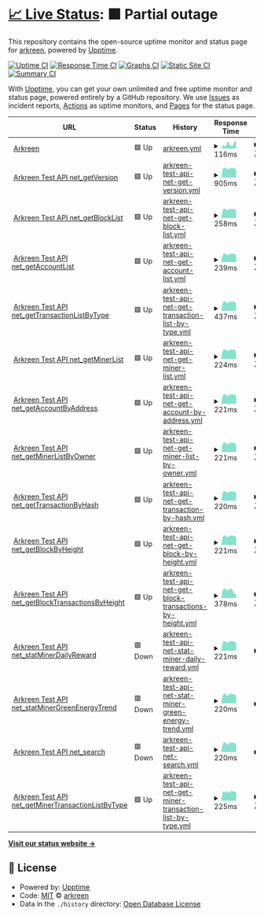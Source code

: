 # [📈 Live Status](https://arkreen.github.io/upptime): <!--live status--> **🟧 Partial outage**

This repository contains the open-source uptime monitor and status page for [arkreen](https://arkreen.github.io/upptime), powered by [Upptime](https://github.com/upptime/upptime).

[![Uptime CI](https://github.com/arkreen/upptime/workflows/Uptime%20CI/badge.svg)](https://github.com/arkreen/upptime/actions?query=workflow%3A%22Uptime+CI%22)
[![Response Time CI](https://github.com/arkreen/upptime/workflows/Response%20Time%20CI/badge.svg)](https://github.com/arkreen/upptime/actions?query=workflow%3A%22Response+Time+CI%22)
[![Graphs CI](https://github.com/arkreen/upptime/workflows/Graphs%20CI/badge.svg)](https://github.com/arkreen/upptime/actions?query=workflow%3A%22Graphs+CI%22)
[![Static Site CI](https://github.com/arkreen/upptime/workflows/Static%20Site%20CI/badge.svg)](https://github.com/arkreen/upptime/actions?query=workflow%3A%22Static+Site+CI%22)
[![Summary CI](https://github.com/arkreen/upptime/workflows/Summary%20CI/badge.svg)](https://github.com/arkreen/upptime/actions?query=workflow%3A%22Summary+CI%22)

With [Upptime](https://upptime.js.org), you can get your own unlimited and free uptime monitor and status page, powered entirely by a GitHub repository. We use [Issues](https://github.com/arkreen/upptime/issues) as incident reports, [Actions](https://github.com/arkreen/upptime/actions) as uptime monitors, and [Pages](https://arkreen.github.io/upptime) for the status page.

<!--start: status pages-->
<!-- This summary is generated by Upptime (https://github.com/upptime/upptime) -->
<!-- Do not edit this manually, your changes will be overwritten -->
<!-- prettier-ignore -->
| URL | Status | History | Response Time | Uptime |
| --- | ------ | ------- | ------------- | ------ |
| <img alt="" src="https://icons.duckduckgo.com/ip3/arkreen.com.ico" height="13"> [Arkreen](https://arkreen.com) | 🟩 Up | [arkreen.yml](https://github.com/arkreen/upptime/commits/HEAD/history/arkreen.yml) | <details><summary><img alt="Response time graph" src="./graphs/arkreen/response-time-week.png" height="20"> 116ms</summary><br><a href="https://up.aigc.it/history/arkreen"><img alt="Response time 128" src="https://img.shields.io/endpoint?url=https%3A%2F%2Fraw.githubusercontent.com%2Farkreen%2Fupptime%2FHEAD%2Fapi%2Farkreen%2Fresponse-time.json"></a><br><a href="https://up.aigc.it/history/arkreen"><img alt="24-hour response time 202" src="https://img.shields.io/endpoint?url=https%3A%2F%2Fraw.githubusercontent.com%2Farkreen%2Fupptime%2FHEAD%2Fapi%2Farkreen%2Fresponse-time-day.json"></a><br><a href="https://up.aigc.it/history/arkreen"><img alt="7-day response time 116" src="https://img.shields.io/endpoint?url=https%3A%2F%2Fraw.githubusercontent.com%2Farkreen%2Fupptime%2FHEAD%2Fapi%2Farkreen%2Fresponse-time-week.json"></a><br><a href="https://up.aigc.it/history/arkreen"><img alt="30-day response time 128" src="https://img.shields.io/endpoint?url=https%3A%2F%2Fraw.githubusercontent.com%2Farkreen%2Fupptime%2FHEAD%2Fapi%2Farkreen%2Fresponse-time-month.json"></a><br><a href="https://up.aigc.it/history/arkreen"><img alt="1-year response time 128" src="https://img.shields.io/endpoint?url=https%3A%2F%2Fraw.githubusercontent.com%2Farkreen%2Fupptime%2FHEAD%2Fapi%2Farkreen%2Fresponse-time-year.json"></a></details> | <details><summary><a href="https://up.aigc.it/history/arkreen">100.00%</a></summary><a href="https://up.aigc.it/history/arkreen"><img alt="All-time uptime 100.00%" src="https://img.shields.io/endpoint?url=https%3A%2F%2Fraw.githubusercontent.com%2Farkreen%2Fupptime%2FHEAD%2Fapi%2Farkreen%2Fuptime.json"></a><br><a href="https://up.aigc.it/history/arkreen"><img alt="24-hour uptime 100.00%" src="https://img.shields.io/endpoint?url=https%3A%2F%2Fraw.githubusercontent.com%2Farkreen%2Fupptime%2FHEAD%2Fapi%2Farkreen%2Fuptime-day.json"></a><br><a href="https://up.aigc.it/history/arkreen"><img alt="7-day uptime 100.00%" src="https://img.shields.io/endpoint?url=https%3A%2F%2Fraw.githubusercontent.com%2Farkreen%2Fupptime%2FHEAD%2Fapi%2Farkreen%2Fuptime-week.json"></a><br><a href="https://up.aigc.it/history/arkreen"><img alt="30-day uptime 100.00%" src="https://img.shields.io/endpoint?url=https%3A%2F%2Fraw.githubusercontent.com%2Farkreen%2Fupptime%2FHEAD%2Fapi%2Farkreen%2Fuptime-month.json"></a><br><a href="https://up.aigc.it/history/arkreen"><img alt="1-year uptime 100.00%" src="https://img.shields.io/endpoint?url=https%3A%2F%2Fraw.githubusercontent.com%2Farkreen%2Fupptime%2FHEAD%2Fapi%2Farkreen%2Fuptime-year.json"></a></details>
| <img alt="" src="https://icons.duckduckgo.com/ip3/testapi.arkreen.com.ico" height="13"> [Arkreen Test API net_getVersion](https://testapi.arkreen.com/v1) | 🟩 Up | [arkreen-test-api-net-get-version.yml](https://github.com/arkreen/upptime/commits/HEAD/history/arkreen-test-api-net-get-version.yml) | <details><summary><img alt="Response time graph" src="./graphs/arkreen-test-api-net-get-version/response-time-week.png" height="20"> 905ms</summary><br><a href="https://up.aigc.it/history/arkreen-test-api-net-get-version"><img alt="Response time 862" src="https://img.shields.io/endpoint?url=https%3A%2F%2Fraw.githubusercontent.com%2Farkreen%2Fupptime%2FHEAD%2Fapi%2Farkreen-test-api-net-get-version%2Fresponse-time.json"></a><br><a href="https://up.aigc.it/history/arkreen-test-api-net-get-version"><img alt="24-hour response time 765" src="https://img.shields.io/endpoint?url=https%3A%2F%2Fraw.githubusercontent.com%2Farkreen%2Fupptime%2FHEAD%2Fapi%2Farkreen-test-api-net-get-version%2Fresponse-time-day.json"></a><br><a href="https://up.aigc.it/history/arkreen-test-api-net-get-version"><img alt="7-day response time 905" src="https://img.shields.io/endpoint?url=https%3A%2F%2Fraw.githubusercontent.com%2Farkreen%2Fupptime%2FHEAD%2Fapi%2Farkreen-test-api-net-get-version%2Fresponse-time-week.json"></a><br><a href="https://up.aigc.it/history/arkreen-test-api-net-get-version"><img alt="30-day response time 862" src="https://img.shields.io/endpoint?url=https%3A%2F%2Fraw.githubusercontent.com%2Farkreen%2Fupptime%2FHEAD%2Fapi%2Farkreen-test-api-net-get-version%2Fresponse-time-month.json"></a><br><a href="https://up.aigc.it/history/arkreen-test-api-net-get-version"><img alt="1-year response time 862" src="https://img.shields.io/endpoint?url=https%3A%2F%2Fraw.githubusercontent.com%2Farkreen%2Fupptime%2FHEAD%2Fapi%2Farkreen-test-api-net-get-version%2Fresponse-time-year.json"></a></details> | <details><summary><a href="https://up.aigc.it/history/arkreen-test-api-net-get-version">100.00%</a></summary><a href="https://up.aigc.it/history/arkreen-test-api-net-get-version"><img alt="All-time uptime 100.00%" src="https://img.shields.io/endpoint?url=https%3A%2F%2Fraw.githubusercontent.com%2Farkreen%2Fupptime%2FHEAD%2Fapi%2Farkreen-test-api-net-get-version%2Fuptime.json"></a><br><a href="https://up.aigc.it/history/arkreen-test-api-net-get-version"><img alt="24-hour uptime 100.00%" src="https://img.shields.io/endpoint?url=https%3A%2F%2Fraw.githubusercontent.com%2Farkreen%2Fupptime%2FHEAD%2Fapi%2Farkreen-test-api-net-get-version%2Fuptime-day.json"></a><br><a href="https://up.aigc.it/history/arkreen-test-api-net-get-version"><img alt="7-day uptime 100.00%" src="https://img.shields.io/endpoint?url=https%3A%2F%2Fraw.githubusercontent.com%2Farkreen%2Fupptime%2FHEAD%2Fapi%2Farkreen-test-api-net-get-version%2Fuptime-week.json"></a><br><a href="https://up.aigc.it/history/arkreen-test-api-net-get-version"><img alt="30-day uptime 100.00%" src="https://img.shields.io/endpoint?url=https%3A%2F%2Fraw.githubusercontent.com%2Farkreen%2Fupptime%2FHEAD%2Fapi%2Farkreen-test-api-net-get-version%2Fuptime-month.json"></a><br><a href="https://up.aigc.it/history/arkreen-test-api-net-get-version"><img alt="1-year uptime 100.00%" src="https://img.shields.io/endpoint?url=https%3A%2F%2Fraw.githubusercontent.com%2Farkreen%2Fupptime%2FHEAD%2Fapi%2Farkreen-test-api-net-get-version%2Fuptime-year.json"></a></details>
| <img alt="" src="https://icons.duckduckgo.com/ip3/testapi.arkreen.com.ico" height="13"> [Arkreen Test API net_getBlockList](https://testapi.arkreen.com/v1) | 🟩 Up | [arkreen-test-api-net-get-block-list.yml](https://github.com/arkreen/upptime/commits/HEAD/history/arkreen-test-api-net-get-block-list.yml) | <details><summary><img alt="Response time graph" src="./graphs/arkreen-test-api-net-get-block-list/response-time-week.png" height="20"> 258ms</summary><br><a href="https://up.aigc.it/history/arkreen-test-api-net-get-block-list"><img alt="Response time 239" src="https://img.shields.io/endpoint?url=https%3A%2F%2Fraw.githubusercontent.com%2Farkreen%2Fupptime%2FHEAD%2Fapi%2Farkreen-test-api-net-get-block-list%2Fresponse-time.json"></a><br><a href="https://up.aigc.it/history/arkreen-test-api-net-get-block-list"><img alt="24-hour response time 224" src="https://img.shields.io/endpoint?url=https%3A%2F%2Fraw.githubusercontent.com%2Farkreen%2Fupptime%2FHEAD%2Fapi%2Farkreen-test-api-net-get-block-list%2Fresponse-time-day.json"></a><br><a href="https://up.aigc.it/history/arkreen-test-api-net-get-block-list"><img alt="7-day response time 258" src="https://img.shields.io/endpoint?url=https%3A%2F%2Fraw.githubusercontent.com%2Farkreen%2Fupptime%2FHEAD%2Fapi%2Farkreen-test-api-net-get-block-list%2Fresponse-time-week.json"></a><br><a href="https://up.aigc.it/history/arkreen-test-api-net-get-block-list"><img alt="30-day response time 239" src="https://img.shields.io/endpoint?url=https%3A%2F%2Fraw.githubusercontent.com%2Farkreen%2Fupptime%2FHEAD%2Fapi%2Farkreen-test-api-net-get-block-list%2Fresponse-time-month.json"></a><br><a href="https://up.aigc.it/history/arkreen-test-api-net-get-block-list"><img alt="1-year response time 239" src="https://img.shields.io/endpoint?url=https%3A%2F%2Fraw.githubusercontent.com%2Farkreen%2Fupptime%2FHEAD%2Fapi%2Farkreen-test-api-net-get-block-list%2Fresponse-time-year.json"></a></details> | <details><summary><a href="https://up.aigc.it/history/arkreen-test-api-net-get-block-list">100.00%</a></summary><a href="https://up.aigc.it/history/arkreen-test-api-net-get-block-list"><img alt="All-time uptime 98.25%" src="https://img.shields.io/endpoint?url=https%3A%2F%2Fraw.githubusercontent.com%2Farkreen%2Fupptime%2FHEAD%2Fapi%2Farkreen-test-api-net-get-block-list%2Fuptime.json"></a><br><a href="https://up.aigc.it/history/arkreen-test-api-net-get-block-list"><img alt="24-hour uptime 100.00%" src="https://img.shields.io/endpoint?url=https%3A%2F%2Fraw.githubusercontent.com%2Farkreen%2Fupptime%2FHEAD%2Fapi%2Farkreen-test-api-net-get-block-list%2Fuptime-day.json"></a><br><a href="https://up.aigc.it/history/arkreen-test-api-net-get-block-list"><img alt="7-day uptime 100.00%" src="https://img.shields.io/endpoint?url=https%3A%2F%2Fraw.githubusercontent.com%2Farkreen%2Fupptime%2FHEAD%2Fapi%2Farkreen-test-api-net-get-block-list%2Fuptime-week.json"></a><br><a href="https://up.aigc.it/history/arkreen-test-api-net-get-block-list"><img alt="30-day uptime 98.25%" src="https://img.shields.io/endpoint?url=https%3A%2F%2Fraw.githubusercontent.com%2Farkreen%2Fupptime%2FHEAD%2Fapi%2Farkreen-test-api-net-get-block-list%2Fuptime-month.json"></a><br><a href="https://up.aigc.it/history/arkreen-test-api-net-get-block-list"><img alt="1-year uptime 98.25%" src="https://img.shields.io/endpoint?url=https%3A%2F%2Fraw.githubusercontent.com%2Farkreen%2Fupptime%2FHEAD%2Fapi%2Farkreen-test-api-net-get-block-list%2Fuptime-year.json"></a></details>
| <img alt="" src="https://icons.duckduckgo.com/ip3/testapi.arkreen.com.ico" height="13"> [Arkreen Test API net_getAccountList](https://testapi.arkreen.com/v1) | 🟩 Up | [arkreen-test-api-net-get-account-list.yml](https://github.com/arkreen/upptime/commits/HEAD/history/arkreen-test-api-net-get-account-list.yml) | <details><summary><img alt="Response time graph" src="./graphs/arkreen-test-api-net-get-account-list/response-time-week.png" height="20"> 239ms</summary><br><a href="https://up.aigc.it/history/arkreen-test-api-net-get-account-list"><img alt="Response time 224" src="https://img.shields.io/endpoint?url=https%3A%2F%2Fraw.githubusercontent.com%2Farkreen%2Fupptime%2FHEAD%2Fapi%2Farkreen-test-api-net-get-account-list%2Fresponse-time.json"></a><br><a href="https://up.aigc.it/history/arkreen-test-api-net-get-account-list"><img alt="24-hour response time 210" src="https://img.shields.io/endpoint?url=https%3A%2F%2Fraw.githubusercontent.com%2Farkreen%2Fupptime%2FHEAD%2Fapi%2Farkreen-test-api-net-get-account-list%2Fresponse-time-day.json"></a><br><a href="https://up.aigc.it/history/arkreen-test-api-net-get-account-list"><img alt="7-day response time 239" src="https://img.shields.io/endpoint?url=https%3A%2F%2Fraw.githubusercontent.com%2Farkreen%2Fupptime%2FHEAD%2Fapi%2Farkreen-test-api-net-get-account-list%2Fresponse-time-week.json"></a><br><a href="https://up.aigc.it/history/arkreen-test-api-net-get-account-list"><img alt="30-day response time 224" src="https://img.shields.io/endpoint?url=https%3A%2F%2Fraw.githubusercontent.com%2Farkreen%2Fupptime%2FHEAD%2Fapi%2Farkreen-test-api-net-get-account-list%2Fresponse-time-month.json"></a><br><a href="https://up.aigc.it/history/arkreen-test-api-net-get-account-list"><img alt="1-year response time 224" src="https://img.shields.io/endpoint?url=https%3A%2F%2Fraw.githubusercontent.com%2Farkreen%2Fupptime%2FHEAD%2Fapi%2Farkreen-test-api-net-get-account-list%2Fresponse-time-year.json"></a></details> | <details><summary><a href="https://up.aigc.it/history/arkreen-test-api-net-get-account-list">100.00%</a></summary><a href="https://up.aigc.it/history/arkreen-test-api-net-get-account-list"><img alt="All-time uptime 98.27%" src="https://img.shields.io/endpoint?url=https%3A%2F%2Fraw.githubusercontent.com%2Farkreen%2Fupptime%2FHEAD%2Fapi%2Farkreen-test-api-net-get-account-list%2Fuptime.json"></a><br><a href="https://up.aigc.it/history/arkreen-test-api-net-get-account-list"><img alt="24-hour uptime 100.00%" src="https://img.shields.io/endpoint?url=https%3A%2F%2Fraw.githubusercontent.com%2Farkreen%2Fupptime%2FHEAD%2Fapi%2Farkreen-test-api-net-get-account-list%2Fuptime-day.json"></a><br><a href="https://up.aigc.it/history/arkreen-test-api-net-get-account-list"><img alt="7-day uptime 100.00%" src="https://img.shields.io/endpoint?url=https%3A%2F%2Fraw.githubusercontent.com%2Farkreen%2Fupptime%2FHEAD%2Fapi%2Farkreen-test-api-net-get-account-list%2Fuptime-week.json"></a><br><a href="https://up.aigc.it/history/arkreen-test-api-net-get-account-list"><img alt="30-day uptime 98.27%" src="https://img.shields.io/endpoint?url=https%3A%2F%2Fraw.githubusercontent.com%2Farkreen%2Fupptime%2FHEAD%2Fapi%2Farkreen-test-api-net-get-account-list%2Fuptime-month.json"></a><br><a href="https://up.aigc.it/history/arkreen-test-api-net-get-account-list"><img alt="1-year uptime 98.27%" src="https://img.shields.io/endpoint?url=https%3A%2F%2Fraw.githubusercontent.com%2Farkreen%2Fupptime%2FHEAD%2Fapi%2Farkreen-test-api-net-get-account-list%2Fuptime-year.json"></a></details>
| <img alt="" src="https://icons.duckduckgo.com/ip3/testapi.arkreen.com.ico" height="13"> [Arkreen Test API net_getTransactionListByType](https://testapi.arkreen.com/v1) | 🟩 Up | [arkreen-test-api-net-get-transaction-list-by-type.yml](https://github.com/arkreen/upptime/commits/HEAD/history/arkreen-test-api-net-get-transaction-list-by-type.yml) | <details><summary><img alt="Response time graph" src="./graphs/arkreen-test-api-net-get-transaction-list-by-type/response-time-week.png" height="20"> 437ms</summary><br><a href="https://up.aigc.it/history/arkreen-test-api-net-get-transaction-list-by-type"><img alt="Response time 403" src="https://img.shields.io/endpoint?url=https%3A%2F%2Fraw.githubusercontent.com%2Farkreen%2Fupptime%2FHEAD%2Fapi%2Farkreen-test-api-net-get-transaction-list-by-type%2Fresponse-time.json"></a><br><a href="https://up.aigc.it/history/arkreen-test-api-net-get-transaction-list-by-type"><img alt="24-hour response time 373" src="https://img.shields.io/endpoint?url=https%3A%2F%2Fraw.githubusercontent.com%2Farkreen%2Fupptime%2FHEAD%2Fapi%2Farkreen-test-api-net-get-transaction-list-by-type%2Fresponse-time-day.json"></a><br><a href="https://up.aigc.it/history/arkreen-test-api-net-get-transaction-list-by-type"><img alt="7-day response time 437" src="https://img.shields.io/endpoint?url=https%3A%2F%2Fraw.githubusercontent.com%2Farkreen%2Fupptime%2FHEAD%2Fapi%2Farkreen-test-api-net-get-transaction-list-by-type%2Fresponse-time-week.json"></a><br><a href="https://up.aigc.it/history/arkreen-test-api-net-get-transaction-list-by-type"><img alt="30-day response time 403" src="https://img.shields.io/endpoint?url=https%3A%2F%2Fraw.githubusercontent.com%2Farkreen%2Fupptime%2FHEAD%2Fapi%2Farkreen-test-api-net-get-transaction-list-by-type%2Fresponse-time-month.json"></a><br><a href="https://up.aigc.it/history/arkreen-test-api-net-get-transaction-list-by-type"><img alt="1-year response time 403" src="https://img.shields.io/endpoint?url=https%3A%2F%2Fraw.githubusercontent.com%2Farkreen%2Fupptime%2FHEAD%2Fapi%2Farkreen-test-api-net-get-transaction-list-by-type%2Fresponse-time-year.json"></a></details> | <details><summary><a href="https://up.aigc.it/history/arkreen-test-api-net-get-transaction-list-by-type">100.00%</a></summary><a href="https://up.aigc.it/history/arkreen-test-api-net-get-transaction-list-by-type"><img alt="All-time uptime 98.02%" src="https://img.shields.io/endpoint?url=https%3A%2F%2Fraw.githubusercontent.com%2Farkreen%2Fupptime%2FHEAD%2Fapi%2Farkreen-test-api-net-get-transaction-list-by-type%2Fuptime.json"></a><br><a href="https://up.aigc.it/history/arkreen-test-api-net-get-transaction-list-by-type"><img alt="24-hour uptime 100.00%" src="https://img.shields.io/endpoint?url=https%3A%2F%2Fraw.githubusercontent.com%2Farkreen%2Fupptime%2FHEAD%2Fapi%2Farkreen-test-api-net-get-transaction-list-by-type%2Fuptime-day.json"></a><br><a href="https://up.aigc.it/history/arkreen-test-api-net-get-transaction-list-by-type"><img alt="7-day uptime 100.00%" src="https://img.shields.io/endpoint?url=https%3A%2F%2Fraw.githubusercontent.com%2Farkreen%2Fupptime%2FHEAD%2Fapi%2Farkreen-test-api-net-get-transaction-list-by-type%2Fuptime-week.json"></a><br><a href="https://up.aigc.it/history/arkreen-test-api-net-get-transaction-list-by-type"><img alt="30-day uptime 98.02%" src="https://img.shields.io/endpoint?url=https%3A%2F%2Fraw.githubusercontent.com%2Farkreen%2Fupptime%2FHEAD%2Fapi%2Farkreen-test-api-net-get-transaction-list-by-type%2Fuptime-month.json"></a><br><a href="https://up.aigc.it/history/arkreen-test-api-net-get-transaction-list-by-type"><img alt="1-year uptime 98.02%" src="https://img.shields.io/endpoint?url=https%3A%2F%2Fraw.githubusercontent.com%2Farkreen%2Fupptime%2FHEAD%2Fapi%2Farkreen-test-api-net-get-transaction-list-by-type%2Fuptime-year.json"></a></details>
| <img alt="" src="https://icons.duckduckgo.com/ip3/testapi.arkreen.com.ico" height="13"> [Arkreen Test API net_getMinerList](https://testapi.arkreen.com/v1) | 🟩 Up | [arkreen-test-api-net-get-miner-list.yml](https://github.com/arkreen/upptime/commits/HEAD/history/arkreen-test-api-net-get-miner-list.yml) | <details><summary><img alt="Response time graph" src="./graphs/arkreen-test-api-net-get-miner-list/response-time-week.png" height="20"> 224ms</summary><br><a href="https://up.aigc.it/history/arkreen-test-api-net-get-miner-list"><img alt="Response time 208" src="https://img.shields.io/endpoint?url=https%3A%2F%2Fraw.githubusercontent.com%2Farkreen%2Fupptime%2FHEAD%2Fapi%2Farkreen-test-api-net-get-miner-list%2Fresponse-time.json"></a><br><a href="https://up.aigc.it/history/arkreen-test-api-net-get-miner-list"><img alt="24-hour response time 193" src="https://img.shields.io/endpoint?url=https%3A%2F%2Fraw.githubusercontent.com%2Farkreen%2Fupptime%2FHEAD%2Fapi%2Farkreen-test-api-net-get-miner-list%2Fresponse-time-day.json"></a><br><a href="https://up.aigc.it/history/arkreen-test-api-net-get-miner-list"><img alt="7-day response time 224" src="https://img.shields.io/endpoint?url=https%3A%2F%2Fraw.githubusercontent.com%2Farkreen%2Fupptime%2FHEAD%2Fapi%2Farkreen-test-api-net-get-miner-list%2Fresponse-time-week.json"></a><br><a href="https://up.aigc.it/history/arkreen-test-api-net-get-miner-list"><img alt="30-day response time 208" src="https://img.shields.io/endpoint?url=https%3A%2F%2Fraw.githubusercontent.com%2Farkreen%2Fupptime%2FHEAD%2Fapi%2Farkreen-test-api-net-get-miner-list%2Fresponse-time-month.json"></a><br><a href="https://up.aigc.it/history/arkreen-test-api-net-get-miner-list"><img alt="1-year response time 208" src="https://img.shields.io/endpoint?url=https%3A%2F%2Fraw.githubusercontent.com%2Farkreen%2Fupptime%2FHEAD%2Fapi%2Farkreen-test-api-net-get-miner-list%2Fresponse-time-year.json"></a></details> | <details><summary><a href="https://up.aigc.it/history/arkreen-test-api-net-get-miner-list">100.00%</a></summary><a href="https://up.aigc.it/history/arkreen-test-api-net-get-miner-list"><img alt="All-time uptime 98.02%" src="https://img.shields.io/endpoint?url=https%3A%2F%2Fraw.githubusercontent.com%2Farkreen%2Fupptime%2FHEAD%2Fapi%2Farkreen-test-api-net-get-miner-list%2Fuptime.json"></a><br><a href="https://up.aigc.it/history/arkreen-test-api-net-get-miner-list"><img alt="24-hour uptime 100.00%" src="https://img.shields.io/endpoint?url=https%3A%2F%2Fraw.githubusercontent.com%2Farkreen%2Fupptime%2FHEAD%2Fapi%2Farkreen-test-api-net-get-miner-list%2Fuptime-day.json"></a><br><a href="https://up.aigc.it/history/arkreen-test-api-net-get-miner-list"><img alt="7-day uptime 100.00%" src="https://img.shields.io/endpoint?url=https%3A%2F%2Fraw.githubusercontent.com%2Farkreen%2Fupptime%2FHEAD%2Fapi%2Farkreen-test-api-net-get-miner-list%2Fuptime-week.json"></a><br><a href="https://up.aigc.it/history/arkreen-test-api-net-get-miner-list"><img alt="30-day uptime 98.02%" src="https://img.shields.io/endpoint?url=https%3A%2F%2Fraw.githubusercontent.com%2Farkreen%2Fupptime%2FHEAD%2Fapi%2Farkreen-test-api-net-get-miner-list%2Fuptime-month.json"></a><br><a href="https://up.aigc.it/history/arkreen-test-api-net-get-miner-list"><img alt="1-year uptime 98.02%" src="https://img.shields.io/endpoint?url=https%3A%2F%2Fraw.githubusercontent.com%2Farkreen%2Fupptime%2FHEAD%2Fapi%2Farkreen-test-api-net-get-miner-list%2Fuptime-year.json"></a></details>
| <img alt="" src="https://icons.duckduckgo.com/ip3/testapi.arkreen.com.ico" height="13"> [Arkreen Test API net_getAccountByAddress](https://testapi.arkreen.com/v1) | 🟩 Up | [arkreen-test-api-net-get-account-by-address.yml](https://github.com/arkreen/upptime/commits/HEAD/history/arkreen-test-api-net-get-account-by-address.yml) | <details><summary><img alt="Response time graph" src="./graphs/arkreen-test-api-net-get-account-by-address/response-time-week.png" height="20"> 221ms</summary><br><a href="https://up.aigc.it/history/arkreen-test-api-net-get-account-by-address"><img alt="Response time 207" src="https://img.shields.io/endpoint?url=https%3A%2F%2Fraw.githubusercontent.com%2Farkreen%2Fupptime%2FHEAD%2Fapi%2Farkreen-test-api-net-get-account-by-address%2Fresponse-time.json"></a><br><a href="https://up.aigc.it/history/arkreen-test-api-net-get-account-by-address"><img alt="24-hour response time 190" src="https://img.shields.io/endpoint?url=https%3A%2F%2Fraw.githubusercontent.com%2Farkreen%2Fupptime%2FHEAD%2Fapi%2Farkreen-test-api-net-get-account-by-address%2Fresponse-time-day.json"></a><br><a href="https://up.aigc.it/history/arkreen-test-api-net-get-account-by-address"><img alt="7-day response time 221" src="https://img.shields.io/endpoint?url=https%3A%2F%2Fraw.githubusercontent.com%2Farkreen%2Fupptime%2FHEAD%2Fapi%2Farkreen-test-api-net-get-account-by-address%2Fresponse-time-week.json"></a><br><a href="https://up.aigc.it/history/arkreen-test-api-net-get-account-by-address"><img alt="30-day response time 207" src="https://img.shields.io/endpoint?url=https%3A%2F%2Fraw.githubusercontent.com%2Farkreen%2Fupptime%2FHEAD%2Fapi%2Farkreen-test-api-net-get-account-by-address%2Fresponse-time-month.json"></a><br><a href="https://up.aigc.it/history/arkreen-test-api-net-get-account-by-address"><img alt="1-year response time 207" src="https://img.shields.io/endpoint?url=https%3A%2F%2Fraw.githubusercontent.com%2Farkreen%2Fupptime%2FHEAD%2Fapi%2Farkreen-test-api-net-get-account-by-address%2Fresponse-time-year.json"></a></details> | <details><summary><a href="https://up.aigc.it/history/arkreen-test-api-net-get-account-by-address">100.00%</a></summary><a href="https://up.aigc.it/history/arkreen-test-api-net-get-account-by-address"><img alt="All-time uptime 100.00%" src="https://img.shields.io/endpoint?url=https%3A%2F%2Fraw.githubusercontent.com%2Farkreen%2Fupptime%2FHEAD%2Fapi%2Farkreen-test-api-net-get-account-by-address%2Fuptime.json"></a><br><a href="https://up.aigc.it/history/arkreen-test-api-net-get-account-by-address"><img alt="24-hour uptime 100.00%" src="https://img.shields.io/endpoint?url=https%3A%2F%2Fraw.githubusercontent.com%2Farkreen%2Fupptime%2FHEAD%2Fapi%2Farkreen-test-api-net-get-account-by-address%2Fuptime-day.json"></a><br><a href="https://up.aigc.it/history/arkreen-test-api-net-get-account-by-address"><img alt="7-day uptime 100.00%" src="https://img.shields.io/endpoint?url=https%3A%2F%2Fraw.githubusercontent.com%2Farkreen%2Fupptime%2FHEAD%2Fapi%2Farkreen-test-api-net-get-account-by-address%2Fuptime-week.json"></a><br><a href="https://up.aigc.it/history/arkreen-test-api-net-get-account-by-address"><img alt="30-day uptime 100.00%" src="https://img.shields.io/endpoint?url=https%3A%2F%2Fraw.githubusercontent.com%2Farkreen%2Fupptime%2FHEAD%2Fapi%2Farkreen-test-api-net-get-account-by-address%2Fuptime-month.json"></a><br><a href="https://up.aigc.it/history/arkreen-test-api-net-get-account-by-address"><img alt="1-year uptime 100.00%" src="https://img.shields.io/endpoint?url=https%3A%2F%2Fraw.githubusercontent.com%2Farkreen%2Fupptime%2FHEAD%2Fapi%2Farkreen-test-api-net-get-account-by-address%2Fuptime-year.json"></a></details>
| <img alt="" src="https://icons.duckduckgo.com/ip3/testapi.arkreen.com.ico" height="13"> [Arkreen Test API net_getMinerListByOwner](https://testapi.arkreen.com/v1) | 🟩 Up | [arkreen-test-api-net-get-miner-list-by-owner.yml](https://github.com/arkreen/upptime/commits/HEAD/history/arkreen-test-api-net-get-miner-list-by-owner.yml) | <details><summary><img alt="Response time graph" src="./graphs/arkreen-test-api-net-get-miner-list-by-owner/response-time-week.png" height="20"> 221ms</summary><br><a href="https://up.aigc.it/history/arkreen-test-api-net-get-miner-list-by-owner"><img alt="Response time 207" src="https://img.shields.io/endpoint?url=https%3A%2F%2Fraw.githubusercontent.com%2Farkreen%2Fupptime%2FHEAD%2Fapi%2Farkreen-test-api-net-get-miner-list-by-owner%2Fresponse-time.json"></a><br><a href="https://up.aigc.it/history/arkreen-test-api-net-get-miner-list-by-owner"><img alt="24-hour response time 190" src="https://img.shields.io/endpoint?url=https%3A%2F%2Fraw.githubusercontent.com%2Farkreen%2Fupptime%2FHEAD%2Fapi%2Farkreen-test-api-net-get-miner-list-by-owner%2Fresponse-time-day.json"></a><br><a href="https://up.aigc.it/history/arkreen-test-api-net-get-miner-list-by-owner"><img alt="7-day response time 221" src="https://img.shields.io/endpoint?url=https%3A%2F%2Fraw.githubusercontent.com%2Farkreen%2Fupptime%2FHEAD%2Fapi%2Farkreen-test-api-net-get-miner-list-by-owner%2Fresponse-time-week.json"></a><br><a href="https://up.aigc.it/history/arkreen-test-api-net-get-miner-list-by-owner"><img alt="30-day response time 207" src="https://img.shields.io/endpoint?url=https%3A%2F%2Fraw.githubusercontent.com%2Farkreen%2Fupptime%2FHEAD%2Fapi%2Farkreen-test-api-net-get-miner-list-by-owner%2Fresponse-time-month.json"></a><br><a href="https://up.aigc.it/history/arkreen-test-api-net-get-miner-list-by-owner"><img alt="1-year response time 207" src="https://img.shields.io/endpoint?url=https%3A%2F%2Fraw.githubusercontent.com%2Farkreen%2Fupptime%2FHEAD%2Fapi%2Farkreen-test-api-net-get-miner-list-by-owner%2Fresponse-time-year.json"></a></details> | <details><summary><a href="https://up.aigc.it/history/arkreen-test-api-net-get-miner-list-by-owner">100.00%</a></summary><a href="https://up.aigc.it/history/arkreen-test-api-net-get-miner-list-by-owner"><img alt="All-time uptime 98.20%" src="https://img.shields.io/endpoint?url=https%3A%2F%2Fraw.githubusercontent.com%2Farkreen%2Fupptime%2FHEAD%2Fapi%2Farkreen-test-api-net-get-miner-list-by-owner%2Fuptime.json"></a><br><a href="https://up.aigc.it/history/arkreen-test-api-net-get-miner-list-by-owner"><img alt="24-hour uptime 100.00%" src="https://img.shields.io/endpoint?url=https%3A%2F%2Fraw.githubusercontent.com%2Farkreen%2Fupptime%2FHEAD%2Fapi%2Farkreen-test-api-net-get-miner-list-by-owner%2Fuptime-day.json"></a><br><a href="https://up.aigc.it/history/arkreen-test-api-net-get-miner-list-by-owner"><img alt="7-day uptime 100.00%" src="https://img.shields.io/endpoint?url=https%3A%2F%2Fraw.githubusercontent.com%2Farkreen%2Fupptime%2FHEAD%2Fapi%2Farkreen-test-api-net-get-miner-list-by-owner%2Fuptime-week.json"></a><br><a href="https://up.aigc.it/history/arkreen-test-api-net-get-miner-list-by-owner"><img alt="30-day uptime 98.20%" src="https://img.shields.io/endpoint?url=https%3A%2F%2Fraw.githubusercontent.com%2Farkreen%2Fupptime%2FHEAD%2Fapi%2Farkreen-test-api-net-get-miner-list-by-owner%2Fuptime-month.json"></a><br><a href="https://up.aigc.it/history/arkreen-test-api-net-get-miner-list-by-owner"><img alt="1-year uptime 98.20%" src="https://img.shields.io/endpoint?url=https%3A%2F%2Fraw.githubusercontent.com%2Farkreen%2Fupptime%2FHEAD%2Fapi%2Farkreen-test-api-net-get-miner-list-by-owner%2Fuptime-year.json"></a></details>
| <img alt="" src="https://icons.duckduckgo.com/ip3/testapi.arkreen.com.ico" height="13"> [Arkreen Test API net_getTransactionByHash](https://testapi.arkreen.com/v1) | 🟩 Up | [arkreen-test-api-net-get-transaction-by-hash.yml](https://github.com/arkreen/upptime/commits/HEAD/history/arkreen-test-api-net-get-transaction-by-hash.yml) | <details><summary><img alt="Response time graph" src="./graphs/arkreen-test-api-net-get-transaction-by-hash/response-time-week.png" height="20"> 220ms</summary><br><a href="https://up.aigc.it/history/arkreen-test-api-net-get-transaction-by-hash"><img alt="Response time 206" src="https://img.shields.io/endpoint?url=https%3A%2F%2Fraw.githubusercontent.com%2Farkreen%2Fupptime%2FHEAD%2Fapi%2Farkreen-test-api-net-get-transaction-by-hash%2Fresponse-time.json"></a><br><a href="https://up.aigc.it/history/arkreen-test-api-net-get-transaction-by-hash"><img alt="24-hour response time 189" src="https://img.shields.io/endpoint?url=https%3A%2F%2Fraw.githubusercontent.com%2Farkreen%2Fupptime%2FHEAD%2Fapi%2Farkreen-test-api-net-get-transaction-by-hash%2Fresponse-time-day.json"></a><br><a href="https://up.aigc.it/history/arkreen-test-api-net-get-transaction-by-hash"><img alt="7-day response time 220" src="https://img.shields.io/endpoint?url=https%3A%2F%2Fraw.githubusercontent.com%2Farkreen%2Fupptime%2FHEAD%2Fapi%2Farkreen-test-api-net-get-transaction-by-hash%2Fresponse-time-week.json"></a><br><a href="https://up.aigc.it/history/arkreen-test-api-net-get-transaction-by-hash"><img alt="30-day response time 206" src="https://img.shields.io/endpoint?url=https%3A%2F%2Fraw.githubusercontent.com%2Farkreen%2Fupptime%2FHEAD%2Fapi%2Farkreen-test-api-net-get-transaction-by-hash%2Fresponse-time-month.json"></a><br><a href="https://up.aigc.it/history/arkreen-test-api-net-get-transaction-by-hash"><img alt="1-year response time 206" src="https://img.shields.io/endpoint?url=https%3A%2F%2Fraw.githubusercontent.com%2Farkreen%2Fupptime%2FHEAD%2Fapi%2Farkreen-test-api-net-get-transaction-by-hash%2Fresponse-time-year.json"></a></details> | <details><summary><a href="https://up.aigc.it/history/arkreen-test-api-net-get-transaction-by-hash">100.00%</a></summary><a href="https://up.aigc.it/history/arkreen-test-api-net-get-transaction-by-hash"><img alt="All-time uptime 100.00%" src="https://img.shields.io/endpoint?url=https%3A%2F%2Fraw.githubusercontent.com%2Farkreen%2Fupptime%2FHEAD%2Fapi%2Farkreen-test-api-net-get-transaction-by-hash%2Fuptime.json"></a><br><a href="https://up.aigc.it/history/arkreen-test-api-net-get-transaction-by-hash"><img alt="24-hour uptime 100.00%" src="https://img.shields.io/endpoint?url=https%3A%2F%2Fraw.githubusercontent.com%2Farkreen%2Fupptime%2FHEAD%2Fapi%2Farkreen-test-api-net-get-transaction-by-hash%2Fuptime-day.json"></a><br><a href="https://up.aigc.it/history/arkreen-test-api-net-get-transaction-by-hash"><img alt="7-day uptime 100.00%" src="https://img.shields.io/endpoint?url=https%3A%2F%2Fraw.githubusercontent.com%2Farkreen%2Fupptime%2FHEAD%2Fapi%2Farkreen-test-api-net-get-transaction-by-hash%2Fuptime-week.json"></a><br><a href="https://up.aigc.it/history/arkreen-test-api-net-get-transaction-by-hash"><img alt="30-day uptime 100.00%" src="https://img.shields.io/endpoint?url=https%3A%2F%2Fraw.githubusercontent.com%2Farkreen%2Fupptime%2FHEAD%2Fapi%2Farkreen-test-api-net-get-transaction-by-hash%2Fuptime-month.json"></a><br><a href="https://up.aigc.it/history/arkreen-test-api-net-get-transaction-by-hash"><img alt="1-year uptime 100.00%" src="https://img.shields.io/endpoint?url=https%3A%2F%2Fraw.githubusercontent.com%2Farkreen%2Fupptime%2FHEAD%2Fapi%2Farkreen-test-api-net-get-transaction-by-hash%2Fuptime-year.json"></a></details>
| <img alt="" src="https://icons.duckduckgo.com/ip3/testapi.arkreen.com.ico" height="13"> [Arkreen Test API net_getBlockByHeight](https://testapi.arkreen.com/v1) | 🟩 Up | [arkreen-test-api-net-get-block-by-height.yml](https://github.com/arkreen/upptime/commits/HEAD/history/arkreen-test-api-net-get-block-by-height.yml) | <details><summary><img alt="Response time graph" src="./graphs/arkreen-test-api-net-get-block-by-height/response-time-week.png" height="20"> 221ms</summary><br><a href="https://up.aigc.it/history/arkreen-test-api-net-get-block-by-height"><img alt="Response time 206" src="https://img.shields.io/endpoint?url=https%3A%2F%2Fraw.githubusercontent.com%2Farkreen%2Fupptime%2FHEAD%2Fapi%2Farkreen-test-api-net-get-block-by-height%2Fresponse-time.json"></a><br><a href="https://up.aigc.it/history/arkreen-test-api-net-get-block-by-height"><img alt="24-hour response time 189" src="https://img.shields.io/endpoint?url=https%3A%2F%2Fraw.githubusercontent.com%2Farkreen%2Fupptime%2FHEAD%2Fapi%2Farkreen-test-api-net-get-block-by-height%2Fresponse-time-day.json"></a><br><a href="https://up.aigc.it/history/arkreen-test-api-net-get-block-by-height"><img alt="7-day response time 221" src="https://img.shields.io/endpoint?url=https%3A%2F%2Fraw.githubusercontent.com%2Farkreen%2Fupptime%2FHEAD%2Fapi%2Farkreen-test-api-net-get-block-by-height%2Fresponse-time-week.json"></a><br><a href="https://up.aigc.it/history/arkreen-test-api-net-get-block-by-height"><img alt="30-day response time 206" src="https://img.shields.io/endpoint?url=https%3A%2F%2Fraw.githubusercontent.com%2Farkreen%2Fupptime%2FHEAD%2Fapi%2Farkreen-test-api-net-get-block-by-height%2Fresponse-time-month.json"></a><br><a href="https://up.aigc.it/history/arkreen-test-api-net-get-block-by-height"><img alt="1-year response time 206" src="https://img.shields.io/endpoint?url=https%3A%2F%2Fraw.githubusercontent.com%2Farkreen%2Fupptime%2FHEAD%2Fapi%2Farkreen-test-api-net-get-block-by-height%2Fresponse-time-year.json"></a></details> | <details><summary><a href="https://up.aigc.it/history/arkreen-test-api-net-get-block-by-height">100.00%</a></summary><a href="https://up.aigc.it/history/arkreen-test-api-net-get-block-by-height"><img alt="All-time uptime 100.00%" src="https://img.shields.io/endpoint?url=https%3A%2F%2Fraw.githubusercontent.com%2Farkreen%2Fupptime%2FHEAD%2Fapi%2Farkreen-test-api-net-get-block-by-height%2Fuptime.json"></a><br><a href="https://up.aigc.it/history/arkreen-test-api-net-get-block-by-height"><img alt="24-hour uptime 100.00%" src="https://img.shields.io/endpoint?url=https%3A%2F%2Fraw.githubusercontent.com%2Farkreen%2Fupptime%2FHEAD%2Fapi%2Farkreen-test-api-net-get-block-by-height%2Fuptime-day.json"></a><br><a href="https://up.aigc.it/history/arkreen-test-api-net-get-block-by-height"><img alt="7-day uptime 100.00%" src="https://img.shields.io/endpoint?url=https%3A%2F%2Fraw.githubusercontent.com%2Farkreen%2Fupptime%2FHEAD%2Fapi%2Farkreen-test-api-net-get-block-by-height%2Fuptime-week.json"></a><br><a href="https://up.aigc.it/history/arkreen-test-api-net-get-block-by-height"><img alt="30-day uptime 100.00%" src="https://img.shields.io/endpoint?url=https%3A%2F%2Fraw.githubusercontent.com%2Farkreen%2Fupptime%2FHEAD%2Fapi%2Farkreen-test-api-net-get-block-by-height%2Fuptime-month.json"></a><br><a href="https://up.aigc.it/history/arkreen-test-api-net-get-block-by-height"><img alt="1-year uptime 100.00%" src="https://img.shields.io/endpoint?url=https%3A%2F%2Fraw.githubusercontent.com%2Farkreen%2Fupptime%2FHEAD%2Fapi%2Farkreen-test-api-net-get-block-by-height%2Fuptime-year.json"></a></details>
| <img alt="" src="https://icons.duckduckgo.com/ip3/testapi.arkreen.com.ico" height="13"> [Arkreen Test API net_getBlockTransactionsByHeight](https://testapi.arkreen.com/v1) | 🟩 Up | [arkreen-test-api-net-get-block-transactions-by-height.yml](https://github.com/arkreen/upptime/commits/HEAD/history/arkreen-test-api-net-get-block-transactions-by-height.yml) | <details><summary><img alt="Response time graph" src="./graphs/arkreen-test-api-net-get-block-transactions-by-height/response-time-week.png" height="20"> 378ms</summary><br><a href="https://up.aigc.it/history/arkreen-test-api-net-get-block-transactions-by-height"><img alt="Response time 362" src="https://img.shields.io/endpoint?url=https%3A%2F%2Fraw.githubusercontent.com%2Farkreen%2Fupptime%2FHEAD%2Fapi%2Farkreen-test-api-net-get-block-transactions-by-height%2Fresponse-time.json"></a><br><a href="https://up.aigc.it/history/arkreen-test-api-net-get-block-transactions-by-height"><img alt="24-hour response time 189" src="https://img.shields.io/endpoint?url=https%3A%2F%2Fraw.githubusercontent.com%2Farkreen%2Fupptime%2FHEAD%2Fapi%2Farkreen-test-api-net-get-block-transactions-by-height%2Fresponse-time-day.json"></a><br><a href="https://up.aigc.it/history/arkreen-test-api-net-get-block-transactions-by-height"><img alt="7-day response time 378" src="https://img.shields.io/endpoint?url=https%3A%2F%2Fraw.githubusercontent.com%2Farkreen%2Fupptime%2FHEAD%2Fapi%2Farkreen-test-api-net-get-block-transactions-by-height%2Fresponse-time-week.json"></a><br><a href="https://up.aigc.it/history/arkreen-test-api-net-get-block-transactions-by-height"><img alt="30-day response time 362" src="https://img.shields.io/endpoint?url=https%3A%2F%2Fraw.githubusercontent.com%2Farkreen%2Fupptime%2FHEAD%2Fapi%2Farkreen-test-api-net-get-block-transactions-by-height%2Fresponse-time-month.json"></a><br><a href="https://up.aigc.it/history/arkreen-test-api-net-get-block-transactions-by-height"><img alt="1-year response time 362" src="https://img.shields.io/endpoint?url=https%3A%2F%2Fraw.githubusercontent.com%2Farkreen%2Fupptime%2FHEAD%2Fapi%2Farkreen-test-api-net-get-block-transactions-by-height%2Fresponse-time-year.json"></a></details> | <details><summary><a href="https://up.aigc.it/history/arkreen-test-api-net-get-block-transactions-by-height">100.00%</a></summary><a href="https://up.aigc.it/history/arkreen-test-api-net-get-block-transactions-by-height"><img alt="All-time uptime 100.00%" src="https://img.shields.io/endpoint?url=https%3A%2F%2Fraw.githubusercontent.com%2Farkreen%2Fupptime%2FHEAD%2Fapi%2Farkreen-test-api-net-get-block-transactions-by-height%2Fuptime.json"></a><br><a href="https://up.aigc.it/history/arkreen-test-api-net-get-block-transactions-by-height"><img alt="24-hour uptime 100.00%" src="https://img.shields.io/endpoint?url=https%3A%2F%2Fraw.githubusercontent.com%2Farkreen%2Fupptime%2FHEAD%2Fapi%2Farkreen-test-api-net-get-block-transactions-by-height%2Fuptime-day.json"></a><br><a href="https://up.aigc.it/history/arkreen-test-api-net-get-block-transactions-by-height"><img alt="7-day uptime 100.00%" src="https://img.shields.io/endpoint?url=https%3A%2F%2Fraw.githubusercontent.com%2Farkreen%2Fupptime%2FHEAD%2Fapi%2Farkreen-test-api-net-get-block-transactions-by-height%2Fuptime-week.json"></a><br><a href="https://up.aigc.it/history/arkreen-test-api-net-get-block-transactions-by-height"><img alt="30-day uptime 100.00%" src="https://img.shields.io/endpoint?url=https%3A%2F%2Fraw.githubusercontent.com%2Farkreen%2Fupptime%2FHEAD%2Fapi%2Farkreen-test-api-net-get-block-transactions-by-height%2Fuptime-month.json"></a><br><a href="https://up.aigc.it/history/arkreen-test-api-net-get-block-transactions-by-height"><img alt="1-year uptime 100.00%" src="https://img.shields.io/endpoint?url=https%3A%2F%2Fraw.githubusercontent.com%2Farkreen%2Fupptime%2FHEAD%2Fapi%2Farkreen-test-api-net-get-block-transactions-by-height%2Fuptime-year.json"></a></details>
| <img alt="" src="https://icons.duckduckgo.com/ip3/testapi.arkreen.com.ico" height="13"> [Arkreen Test API net_statMinerDailyReward](https://testapi.arkreen.com/v1) | 🟥 Down | [arkreen-test-api-net-stat-miner-daily-reward.yml](https://github.com/arkreen/upptime/commits/HEAD/history/arkreen-test-api-net-stat-miner-daily-reward.yml) | <details><summary><img alt="Response time graph" src="./graphs/arkreen-test-api-net-stat-miner-daily-reward/response-time-week.png" height="20"> 221ms</summary><br><a href="https://up.aigc.it/history/arkreen-test-api-net-stat-miner-daily-reward"><img alt="Response time 206" src="https://img.shields.io/endpoint?url=https%3A%2F%2Fraw.githubusercontent.com%2Farkreen%2Fupptime%2FHEAD%2Fapi%2Farkreen-test-api-net-stat-miner-daily-reward%2Fresponse-time.json"></a><br><a href="https://up.aigc.it/history/arkreen-test-api-net-stat-miner-daily-reward"><img alt="24-hour response time 188" src="https://img.shields.io/endpoint?url=https%3A%2F%2Fraw.githubusercontent.com%2Farkreen%2Fupptime%2FHEAD%2Fapi%2Farkreen-test-api-net-stat-miner-daily-reward%2Fresponse-time-day.json"></a><br><a href="https://up.aigc.it/history/arkreen-test-api-net-stat-miner-daily-reward"><img alt="7-day response time 221" src="https://img.shields.io/endpoint?url=https%3A%2F%2Fraw.githubusercontent.com%2Farkreen%2Fupptime%2FHEAD%2Fapi%2Farkreen-test-api-net-stat-miner-daily-reward%2Fresponse-time-week.json"></a><br><a href="https://up.aigc.it/history/arkreen-test-api-net-stat-miner-daily-reward"><img alt="30-day response time 206" src="https://img.shields.io/endpoint?url=https%3A%2F%2Fraw.githubusercontent.com%2Farkreen%2Fupptime%2FHEAD%2Fapi%2Farkreen-test-api-net-stat-miner-daily-reward%2Fresponse-time-month.json"></a><br><a href="https://up.aigc.it/history/arkreen-test-api-net-stat-miner-daily-reward"><img alt="1-year response time 206" src="https://img.shields.io/endpoint?url=https%3A%2F%2Fraw.githubusercontent.com%2Farkreen%2Fupptime%2FHEAD%2Fapi%2Farkreen-test-api-net-stat-miner-daily-reward%2Fresponse-time-year.json"></a></details> | <details><summary><a href="https://up.aigc.it/history/arkreen-test-api-net-stat-miner-daily-reward">0.00%</a></summary><a href="https://up.aigc.it/history/arkreen-test-api-net-stat-miner-daily-reward"><img alt="All-time uptime 0.00%" src="https://img.shields.io/endpoint?url=https%3A%2F%2Fraw.githubusercontent.com%2Farkreen%2Fupptime%2FHEAD%2Fapi%2Farkreen-test-api-net-stat-miner-daily-reward%2Fuptime.json"></a><br><a href="https://up.aigc.it/history/arkreen-test-api-net-stat-miner-daily-reward"><img alt="24-hour uptime 0.00%" src="https://img.shields.io/endpoint?url=https%3A%2F%2Fraw.githubusercontent.com%2Farkreen%2Fupptime%2FHEAD%2Fapi%2Farkreen-test-api-net-stat-miner-daily-reward%2Fuptime-day.json"></a><br><a href="https://up.aigc.it/history/arkreen-test-api-net-stat-miner-daily-reward"><img alt="7-day uptime 0.00%" src="https://img.shields.io/endpoint?url=https%3A%2F%2Fraw.githubusercontent.com%2Farkreen%2Fupptime%2FHEAD%2Fapi%2Farkreen-test-api-net-stat-miner-daily-reward%2Fuptime-week.json"></a><br><a href="https://up.aigc.it/history/arkreen-test-api-net-stat-miner-daily-reward"><img alt="30-day uptime 0.00%" src="https://img.shields.io/endpoint?url=https%3A%2F%2Fraw.githubusercontent.com%2Farkreen%2Fupptime%2FHEAD%2Fapi%2Farkreen-test-api-net-stat-miner-daily-reward%2Fuptime-month.json"></a><br><a href="https://up.aigc.it/history/arkreen-test-api-net-stat-miner-daily-reward"><img alt="1-year uptime 0.00%" src="https://img.shields.io/endpoint?url=https%3A%2F%2Fraw.githubusercontent.com%2Farkreen%2Fupptime%2FHEAD%2Fapi%2Farkreen-test-api-net-stat-miner-daily-reward%2Fuptime-year.json"></a></details>
| <img alt="" src="https://icons.duckduckgo.com/ip3/testapi.arkreen.com.ico" height="13"> [Arkreen Test API net_statMinerGreenEnergyTrend](https://testapi.arkreen.com/v1) | 🟥 Down | [arkreen-test-api-net-stat-miner-green-energy-trend.yml](https://github.com/arkreen/upptime/commits/HEAD/history/arkreen-test-api-net-stat-miner-green-energy-trend.yml) | <details><summary><img alt="Response time graph" src="./graphs/arkreen-test-api-net-stat-miner-green-energy-trend/response-time-week.png" height="20"> 220ms</summary><br><a href="https://up.aigc.it/history/arkreen-test-api-net-stat-miner-green-energy-trend"><img alt="Response time 206" src="https://img.shields.io/endpoint?url=https%3A%2F%2Fraw.githubusercontent.com%2Farkreen%2Fupptime%2FHEAD%2Fapi%2Farkreen-test-api-net-stat-miner-green-energy-trend%2Fresponse-time.json"></a><br><a href="https://up.aigc.it/history/arkreen-test-api-net-stat-miner-green-energy-trend"><img alt="24-hour response time 189" src="https://img.shields.io/endpoint?url=https%3A%2F%2Fraw.githubusercontent.com%2Farkreen%2Fupptime%2FHEAD%2Fapi%2Farkreen-test-api-net-stat-miner-green-energy-trend%2Fresponse-time-day.json"></a><br><a href="https://up.aigc.it/history/arkreen-test-api-net-stat-miner-green-energy-trend"><img alt="7-day response time 220" src="https://img.shields.io/endpoint?url=https%3A%2F%2Fraw.githubusercontent.com%2Farkreen%2Fupptime%2FHEAD%2Fapi%2Farkreen-test-api-net-stat-miner-green-energy-trend%2Fresponse-time-week.json"></a><br><a href="https://up.aigc.it/history/arkreen-test-api-net-stat-miner-green-energy-trend"><img alt="30-day response time 206" src="https://img.shields.io/endpoint?url=https%3A%2F%2Fraw.githubusercontent.com%2Farkreen%2Fupptime%2FHEAD%2Fapi%2Farkreen-test-api-net-stat-miner-green-energy-trend%2Fresponse-time-month.json"></a><br><a href="https://up.aigc.it/history/arkreen-test-api-net-stat-miner-green-energy-trend"><img alt="1-year response time 206" src="https://img.shields.io/endpoint?url=https%3A%2F%2Fraw.githubusercontent.com%2Farkreen%2Fupptime%2FHEAD%2Fapi%2Farkreen-test-api-net-stat-miner-green-energy-trend%2Fresponse-time-year.json"></a></details> | <details><summary><a href="https://up.aigc.it/history/arkreen-test-api-net-stat-miner-green-energy-trend">0.00%</a></summary><a href="https://up.aigc.it/history/arkreen-test-api-net-stat-miner-green-energy-trend"><img alt="All-time uptime 0.00%" src="https://img.shields.io/endpoint?url=https%3A%2F%2Fraw.githubusercontent.com%2Farkreen%2Fupptime%2FHEAD%2Fapi%2Farkreen-test-api-net-stat-miner-green-energy-trend%2Fuptime.json"></a><br><a href="https://up.aigc.it/history/arkreen-test-api-net-stat-miner-green-energy-trend"><img alt="24-hour uptime 0.00%" src="https://img.shields.io/endpoint?url=https%3A%2F%2Fraw.githubusercontent.com%2Farkreen%2Fupptime%2FHEAD%2Fapi%2Farkreen-test-api-net-stat-miner-green-energy-trend%2Fuptime-day.json"></a><br><a href="https://up.aigc.it/history/arkreen-test-api-net-stat-miner-green-energy-trend"><img alt="7-day uptime 0.00%" src="https://img.shields.io/endpoint?url=https%3A%2F%2Fraw.githubusercontent.com%2Farkreen%2Fupptime%2FHEAD%2Fapi%2Farkreen-test-api-net-stat-miner-green-energy-trend%2Fuptime-week.json"></a><br><a href="https://up.aigc.it/history/arkreen-test-api-net-stat-miner-green-energy-trend"><img alt="30-day uptime 0.00%" src="https://img.shields.io/endpoint?url=https%3A%2F%2Fraw.githubusercontent.com%2Farkreen%2Fupptime%2FHEAD%2Fapi%2Farkreen-test-api-net-stat-miner-green-energy-trend%2Fuptime-month.json"></a><br><a href="https://up.aigc.it/history/arkreen-test-api-net-stat-miner-green-energy-trend"><img alt="1-year uptime 0.00%" src="https://img.shields.io/endpoint?url=https%3A%2F%2Fraw.githubusercontent.com%2Farkreen%2Fupptime%2FHEAD%2Fapi%2Farkreen-test-api-net-stat-miner-green-energy-trend%2Fuptime-year.json"></a></details>
| <img alt="" src="https://icons.duckduckgo.com/ip3/testapi.arkreen.com.ico" height="13"> [Arkreen Test API net_search](https://testapi.arkreen.com/v1) | 🟥 Down | [arkreen-test-api-net-search.yml](https://github.com/arkreen/upptime/commits/HEAD/history/arkreen-test-api-net-search.yml) | <details><summary><img alt="Response time graph" src="./graphs/arkreen-test-api-net-search/response-time-week.png" height="20"> 220ms</summary><br><a href="https://up.aigc.it/history/arkreen-test-api-net-search"><img alt="Response time 209" src="https://img.shields.io/endpoint?url=https%3A%2F%2Fraw.githubusercontent.com%2Farkreen%2Fupptime%2FHEAD%2Fapi%2Farkreen-test-api-net-search%2Fresponse-time.json"></a><br><a href="https://up.aigc.it/history/arkreen-test-api-net-search"><img alt="24-hour response time 188" src="https://img.shields.io/endpoint?url=https%3A%2F%2Fraw.githubusercontent.com%2Farkreen%2Fupptime%2FHEAD%2Fapi%2Farkreen-test-api-net-search%2Fresponse-time-day.json"></a><br><a href="https://up.aigc.it/history/arkreen-test-api-net-search"><img alt="7-day response time 220" src="https://img.shields.io/endpoint?url=https%3A%2F%2Fraw.githubusercontent.com%2Farkreen%2Fupptime%2FHEAD%2Fapi%2Farkreen-test-api-net-search%2Fresponse-time-week.json"></a><br><a href="https://up.aigc.it/history/arkreen-test-api-net-search"><img alt="30-day response time 209" src="https://img.shields.io/endpoint?url=https%3A%2F%2Fraw.githubusercontent.com%2Farkreen%2Fupptime%2FHEAD%2Fapi%2Farkreen-test-api-net-search%2Fresponse-time-month.json"></a><br><a href="https://up.aigc.it/history/arkreen-test-api-net-search"><img alt="1-year response time 209" src="https://img.shields.io/endpoint?url=https%3A%2F%2Fraw.githubusercontent.com%2Farkreen%2Fupptime%2FHEAD%2Fapi%2Farkreen-test-api-net-search%2Fresponse-time-year.json"></a></details> | <details><summary><a href="https://up.aigc.it/history/arkreen-test-api-net-search">0.00%</a></summary><a href="https://up.aigc.it/history/arkreen-test-api-net-search"><img alt="All-time uptime 0.00%" src="https://img.shields.io/endpoint?url=https%3A%2F%2Fraw.githubusercontent.com%2Farkreen%2Fupptime%2FHEAD%2Fapi%2Farkreen-test-api-net-search%2Fuptime.json"></a><br><a href="https://up.aigc.it/history/arkreen-test-api-net-search"><img alt="24-hour uptime 0.00%" src="https://img.shields.io/endpoint?url=https%3A%2F%2Fraw.githubusercontent.com%2Farkreen%2Fupptime%2FHEAD%2Fapi%2Farkreen-test-api-net-search%2Fuptime-day.json"></a><br><a href="https://up.aigc.it/history/arkreen-test-api-net-search"><img alt="7-day uptime 0.00%" src="https://img.shields.io/endpoint?url=https%3A%2F%2Fraw.githubusercontent.com%2Farkreen%2Fupptime%2FHEAD%2Fapi%2Farkreen-test-api-net-search%2Fuptime-week.json"></a><br><a href="https://up.aigc.it/history/arkreen-test-api-net-search"><img alt="30-day uptime 0.00%" src="https://img.shields.io/endpoint?url=https%3A%2F%2Fraw.githubusercontent.com%2Farkreen%2Fupptime%2FHEAD%2Fapi%2Farkreen-test-api-net-search%2Fuptime-month.json"></a><br><a href="https://up.aigc.it/history/arkreen-test-api-net-search"><img alt="1-year uptime 0.00%" src="https://img.shields.io/endpoint?url=https%3A%2F%2Fraw.githubusercontent.com%2Farkreen%2Fupptime%2FHEAD%2Fapi%2Farkreen-test-api-net-search%2Fuptime-year.json"></a></details>
| <img alt="" src="https://icons.duckduckgo.com/ip3/testapi.arkreen.com.ico" height="13"> [Arkreen Test API net_getMinerTransactionListByType](https://testapi.arkreen.com/v1) | 🟩 Up | [arkreen-test-api-net-get-miner-transaction-list-by-type.yml](https://github.com/arkreen/upptime/commits/HEAD/history/arkreen-test-api-net-get-miner-transaction-list-by-type.yml) | <details><summary><img alt="Response time graph" src="./graphs/arkreen-test-api-net-get-miner-transaction-list-by-type/response-time-week.png" height="20"> 225ms</summary><br><a href="https://up.aigc.it/history/arkreen-test-api-net-get-miner-transaction-list-by-type"><img alt="Response time 210" src="https://img.shields.io/endpoint?url=https%3A%2F%2Fraw.githubusercontent.com%2Farkreen%2Fupptime%2FHEAD%2Fapi%2Farkreen-test-api-net-get-miner-transaction-list-by-type%2Fresponse-time.json"></a><br><a href="https://up.aigc.it/history/arkreen-test-api-net-get-miner-transaction-list-by-type"><img alt="24-hour response time 195" src="https://img.shields.io/endpoint?url=https%3A%2F%2Fraw.githubusercontent.com%2Farkreen%2Fupptime%2FHEAD%2Fapi%2Farkreen-test-api-net-get-miner-transaction-list-by-type%2Fresponse-time-day.json"></a><br><a href="https://up.aigc.it/history/arkreen-test-api-net-get-miner-transaction-list-by-type"><img alt="7-day response time 225" src="https://img.shields.io/endpoint?url=https%3A%2F%2Fraw.githubusercontent.com%2Farkreen%2Fupptime%2FHEAD%2Fapi%2Farkreen-test-api-net-get-miner-transaction-list-by-type%2Fresponse-time-week.json"></a><br><a href="https://up.aigc.it/history/arkreen-test-api-net-get-miner-transaction-list-by-type"><img alt="30-day response time 210" src="https://img.shields.io/endpoint?url=https%3A%2F%2Fraw.githubusercontent.com%2Farkreen%2Fupptime%2FHEAD%2Fapi%2Farkreen-test-api-net-get-miner-transaction-list-by-type%2Fresponse-time-month.json"></a><br><a href="https://up.aigc.it/history/arkreen-test-api-net-get-miner-transaction-list-by-type"><img alt="1-year response time 210" src="https://img.shields.io/endpoint?url=https%3A%2F%2Fraw.githubusercontent.com%2Farkreen%2Fupptime%2FHEAD%2Fapi%2Farkreen-test-api-net-get-miner-transaction-list-by-type%2Fresponse-time-year.json"></a></details> | <details><summary><a href="https://up.aigc.it/history/arkreen-test-api-net-get-miner-transaction-list-by-type">100.00%</a></summary><a href="https://up.aigc.it/history/arkreen-test-api-net-get-miner-transaction-list-by-type"><img alt="All-time uptime 100.00%" src="https://img.shields.io/endpoint?url=https%3A%2F%2Fraw.githubusercontent.com%2Farkreen%2Fupptime%2FHEAD%2Fapi%2Farkreen-test-api-net-get-miner-transaction-list-by-type%2Fuptime.json"></a><br><a href="https://up.aigc.it/history/arkreen-test-api-net-get-miner-transaction-list-by-type"><img alt="24-hour uptime 100.00%" src="https://img.shields.io/endpoint?url=https%3A%2F%2Fraw.githubusercontent.com%2Farkreen%2Fupptime%2FHEAD%2Fapi%2Farkreen-test-api-net-get-miner-transaction-list-by-type%2Fuptime-day.json"></a><br><a href="https://up.aigc.it/history/arkreen-test-api-net-get-miner-transaction-list-by-type"><img alt="7-day uptime 100.00%" src="https://img.shields.io/endpoint?url=https%3A%2F%2Fraw.githubusercontent.com%2Farkreen%2Fupptime%2FHEAD%2Fapi%2Farkreen-test-api-net-get-miner-transaction-list-by-type%2Fuptime-week.json"></a><br><a href="https://up.aigc.it/history/arkreen-test-api-net-get-miner-transaction-list-by-type"><img alt="30-day uptime 100.00%" src="https://img.shields.io/endpoint?url=https%3A%2F%2Fraw.githubusercontent.com%2Farkreen%2Fupptime%2FHEAD%2Fapi%2Farkreen-test-api-net-get-miner-transaction-list-by-type%2Fuptime-month.json"></a><br><a href="https://up.aigc.it/history/arkreen-test-api-net-get-miner-transaction-list-by-type"><img alt="1-year uptime 100.00%" src="https://img.shields.io/endpoint?url=https%3A%2F%2Fraw.githubusercontent.com%2Farkreen%2Fupptime%2FHEAD%2Fapi%2Farkreen-test-api-net-get-miner-transaction-list-by-type%2Fuptime-year.json"></a></details>

<!--end: status pages-->

[**Visit our status website →**](https://arkreen.github.io/upptime)

## 📄 License

- Powered by: [Upptime](https://github.com/upptime/upptime)
- Code: [MIT](./LICENSE) © [arkreen](https://arkreen.github.io/upptime)
- Data in the `./history` directory: [Open Database License](https://opendatacommons.org/licenses/odbl/1-0/)
